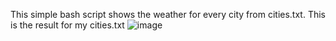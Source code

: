 This simple bash script shows the weather for every city from cities.txt.
This is the result for my cities.txt
![image](https://github.com/user-attachments/assets/ced1288f-984d-45d4-854d-b9214c644dfa)
